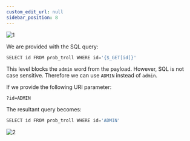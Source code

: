 ```yaml
---
custom_edit_url: null
sidebar_position: 8
---
```


![1](https://github.com/Kunull/Write-ups/assets/110326359/fc58b667-606c-4fe8-87ab-d10342b5a1a4)

We are provided with the SQL query:

```sql
SELECT id FROM prob_troll WHERE id='{$_GET[id]}'
```

This level blocks the `admin` word from the payload.
However, SQL is not case sensitive. Therefore we can use `ADMIN` instead of `admin`.

If we provide the following URI parameter:

```
?id=ADMIN
```

The resultant query becomes:

```sql
SELECT id FROM prob_troll WHERE id='ADMIN'
```

![2](https://github.com/Kunull/Write-ups/assets/110326359/b726e13f-6c99-4ae8-b43f-83971c9caec3)
